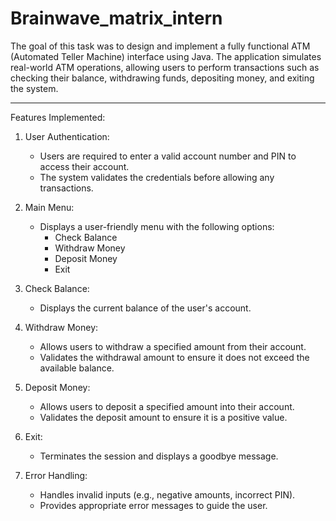 # Brainwave_matrix_intern 
The goal of this task was to design and implement a fully functional ATM (Automated Teller Machine) interface using Java. The application simulates real-world ATM operations, allowing users to perform transactions such as checking their balance, withdrawing funds, depositing money, and exiting the system.

---

Features Implemented:
1. User Authentication:
   - Users are required to enter a valid account number and PIN to access their account.
   - The system validates the credentials before allowing any transactions.

2. Main Menu:
   - Displays a user-friendly menu with the following options:
     - Check Balance
     - Withdraw Money
     - Deposit Money
     - Exit

3. Check Balance:
   - Displays the current balance of the user's account.

4. Withdraw Money:
   - Allows users to withdraw a specified amount from their account.
   - Validates the withdrawal amount to ensure it does not exceed the available balance.

5. Deposit Money:
   - Allows users to deposit a specified amount into their account.
   - Validates the deposit amount to ensure it is a positive value.

6. Exit:
   - Terminates the session and displays a goodbye message.

7. Error Handling:
   - Handles invalid inputs (e.g., negative amounts, incorrect PIN).
   - Provides appropriate error messages to guide the user.

